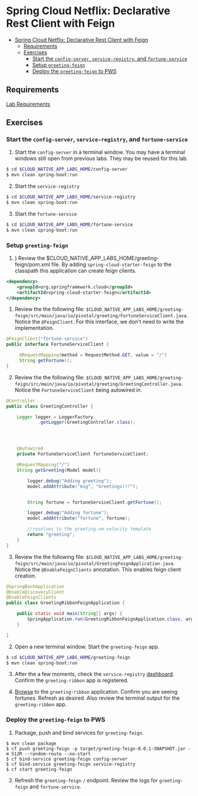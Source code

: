 # Spring Cloud Netflix: Declarative Rest Client with Feign

<!-- TOC depth:6 withLinks:1 updateOnSave:1 orderedList:0 -->

- [Spring Cloud Netflix: Declarative Rest Client with Feign](#spring-cloud-netflix-declarative-rest-client-with-feign)
	- [Requirements](#requirements)
	- [Exercises](#exercises)
		- [Start the  `config-server`,  `service-registry`, and `fortune-service`](#start-the-config-server-service-registry-and-fortune-service)
		- [Setup `greeting-feign`](#setup-greeting-feign)
		- [Deploy the `greeting-feign` to PWS](#deploy-the-greeting-feign-to-pws)
<!-- /TOC -->

## Requirements

[Lab Requirements](https://github.com/pivotal-enablement/lab-instructions/blob/master/requirements.md)

## Exercises

### Start the  `config-server`,  `service-registry`, and `fortune-service`

1) Start the `config-server` in a terminal window.  You may have a terminal windows still open from previous labs.  They may be reused for this lab.

```bash
$ cd $CLOUD_NATIVE_APP_LABS_HOME/config-server
$ mvn clean spring-boot:run
```

2) Start the `service-registry`

```bash
$ cd $CLOUD_NATIVE_APP_LABS_HOME/service-registry
$ mvn clean spring-boot:run
```

3) Start the `fortune-service`

```bash
$ cd $CLOUD_NATIVE_APP_LABS_HOME/fortune-service
$ mvn clean spring-boot:run
```

### Setup `greeting-feign`
1) ) Review the $CLOUD_NATIVE_APP_LABS_HOME/greeting-feign/pom.xml file. By adding `spring-cloud-starter-feign` to the classpath this application can create feign clients.

```xml
<dependency>
	<groupId>org.springframework.cloud</groupId>
	<artifactId>spring-cloud-starter-feign</artifactId>
</dependency>
```

1) Review the the following file: `$CLOUD_NATIVE_APP_LABS_HOME/greeting-feign/src/main/java/io/pivotal/greeting/FortuneServiceClient.java`.  Notice the `@FeignClient`.  For this interface, we don't need to write the implementation.

```java
@FeignClient("fortune-service")
public interface FortuneServiceClient {

	 @RequestMapping(method = RequestMethod.GET, value = "/")
	 String getFortune();
}

```
2) Review the the following file: `$CLOUD_NATIVE_APP_LABS_HOME/greeting-feign/src/main/java/io/pivotal/greeting/GreetingController.java`.  Notice the `FortuneServiceClient` being autowired in.

```java
@Controller
public class GreetingController {

	Logger logger = LoggerFactory
			.getLogger(GreetingController.class);




	@Autowired
	private FortuneServiceClient fortuneServiceClient;

	@RequestMapping("/")
	String getGreeting(Model model){

		logger.debug("Adding greeting");
		model.addAttribute("msg", "Greetings!!!");


        String fortune = fortuneServiceClient.getFortune();

		logger.debug("Adding fortune");
		model.addAttribute("fortune", fortune);

		//resolves to the greeting.vm velocity template
		return "greeting";
	}
}

```

3) Review the the following file: `$CLOUD_NATIVE_APP_LABS_HOME/greeting-feign/src/main/java/io/pivotal/GreetingFeignApplication.java`.  Notice the `@EnableFeignClients` annotation.  This enables feign client creation.

```java
@SpringBootApplication
@EnableDiscoveryClient
@EnableFeignClients
public class GreetingRibbonFeignApplication {

    public static void main(String[] args) {
        SpringApplication.run(GreetingRibbonFeignApplication.class, args);
    }

}

```


2) Open a new terminal window.  Start the `greeting-feign` app.

 ```bash
$ cd $CLOUD_NATIVE_APP_LABS_HOME/greeting-feign
$ mvn clean spring-boot:run
```

3) After the a few moments, check the `service-registry` [dashboard](http://localhost:8761).  Confirm the `greeting-ribbon` app is registered.


4) [Browse](http://localhost:8080/) to the `greeting-ribbon` application.  Confirm you are seeing fortunes.  Refresh as desired.  Also review the terminal output for the `greeting-ribbon` app.


### Deploy the `greeting-feign` to PWS

1) Package, push and bind services for `greeting-feign`.

```
$ mvn clean package
$ cf push greeting-feign -p target/greeting-feign-0.0.1-SNAPSHOT.jar -m 512M --random-route --no-start
$ cf bind-service greeting-feign config-server
$ cf bind-service greeting-feign service-registry
$ cf start greeting-feign
```

2) Refresh the `greeting-feign` `/` endpoint.  Review the logs for `greeting-feign` and `fortune-service`.
